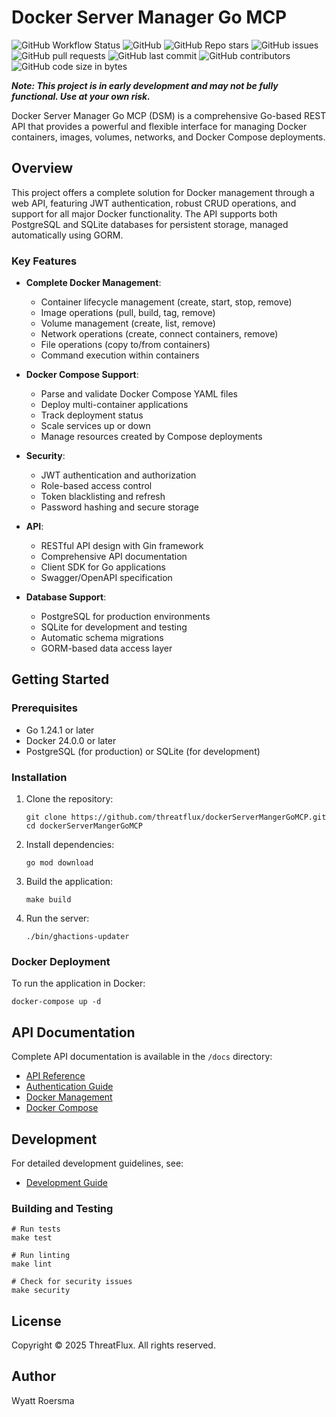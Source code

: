 # Docker Server Manager Go MCP
![GitHub Workflow Status](https://img.shields.io/github/workflow/status/threatflux/dockerServerMangerGoMCP/CI)
![GitHub](https://img.shields.io/github/license/threatflux/dockerServerMangerGoMCP)
![GitHub Repo stars](https://img.shields.io/github/stars/threatflux/dockerServerMangerGoMCP?style=social)
![GitHub issues](https://img.shields.io/github/issues/threatflux/dockerServerMangerGoMCP)
![GitHub pull requests](https://img.shields.io/github/issues-pr/threatflux/dockerServerMangerGoMCP)
![GitHub last commit](https://img.shields.io/github/last-commit/threatflux/dockerServerMangerGoMCP)
![GitHub contributors](https://img.shields.io/github/contributors/threatflux/dockerServerMangerGoMCP)
![GitHub code size in bytes](https://img.shields.io/github/languages/code-size/threatflux/dockerServerMangerGoMCP)

***Note: This project is in early development and may not be fully functional. Use at your own risk.***

Docker Server Manager Go MCP (DSM) is a comprehensive Go-based REST API that provides a powerful and flexible interface for managing Docker containers, images, volumes, networks, and Docker Compose deployments.

## Overview

This project offers a complete solution for Docker management through a web API, featuring JWT authentication, robust CRUD operations, and support for all major Docker functionality. The API supports both PostgreSQL and SQLite databases for persistent storage, managed automatically using GORM.

### Key Features

- **Complete Docker Management**:
  - Container lifecycle management (create, start, stop, remove)
  - Image operations (pull, build, tag, remove)
  - Volume management (create, list, remove)
  - Network operations (create, connect containers, remove)
  - File operations (copy to/from containers)
  - Command execution within containers

- **Docker Compose Support**:
  - Parse and validate Docker Compose YAML files
  - Deploy multi-container applications
  - Track deployment status
  - Scale services up or down
  - Manage resources created by Compose deployments

- **Security**:
  - JWT authentication and authorization
  - Role-based access control
  - Token blacklisting and refresh
  - Password hashing and secure storage

- **API**:
  - RESTful API design with Gin framework
  - Comprehensive API documentation
  - Client SDK for Go applications
  - Swagger/OpenAPI specification

- **Database Support**:
  - PostgreSQL for production environments
  - SQLite for development and testing
  - Automatic schema migrations
  - GORM-based data access layer

## Getting Started

### Prerequisites

- Go 1.24.1 or later
- Docker 24.0.0 or later
- PostgreSQL (for production) or SQLite (for development)

### Installation

1. Clone the repository:
   ```
   git clone https://github.com/threatflux/dockerServerMangerGoMCP.git
   cd dockerServerMangerGoMCP
   ```

2. Install dependencies:
   ```
   go mod download
   ```

3. Build the application:
   ```
   make build
   ```

4. Run the server:
   ```
   ./bin/ghactions-updater
   ```

### Docker Deployment

To run the application in Docker:

```
docker-compose up -d
```

## API Documentation

Complete API documentation is available in the `/docs` directory:

- [API Reference](docs/API.md)
- [Authentication Guide](docs/AUTHENTICATION.md)
- [Docker Management](docs/DOCKER.md)
- [Docker Compose](docs/COMPOSE.md)

## Development

For detailed development guidelines, see:

- [Development Guide](docs/DEVELOPMENT.md)

### Building and Testing

```
# Run tests
make test

# Run linting
make lint

# Check for security issues
make security
```

## License

Copyright © 2025 ThreatFlux. All rights reserved.

## Author

Wyatt Roersma
